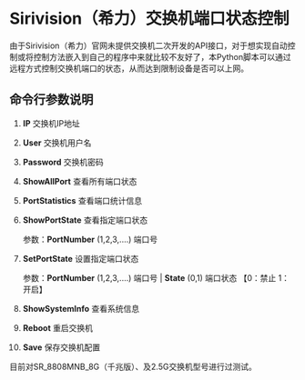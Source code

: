 # Sirivision（希力）交换机端口状态控制

由于Sirivision（希力）官网未提供交换机二次开发的API接口，对于想实现自动控制或将控制方法嵌入到自己的程序中来就比较不友好了，本Python脚本可以通过远程方式控制交换机端口的状态，从而达到限制设备是否可以上网。

## 命令行参数说明
1. **IP** 交换机IP地址

2. **User** 交换机用户名

3. **Password** 交换机密码

4. **ShowAllPort** 查看所有端口状态

5. **PortStatistics** 查看端口统计信息

6. **ShowPortState** 查看指定端口状态

    参数：**PortNumber** (1,2,3,....) 端口号

7. **SetPortState** 设置指定端口状态

    参数：**PortNumber** (1,2,3,....) 端口号 | **State** (0,1) 端口状态 【0：禁止 1：开启】

8. **ShowSystemInfo** 查看系统信息

9. **Reboot** 重启交换机

10. **Save** 保存交换机配置





目前对SR_8808MNB_8G（千兆版）、及2.5G交换机型号进行过测试。
